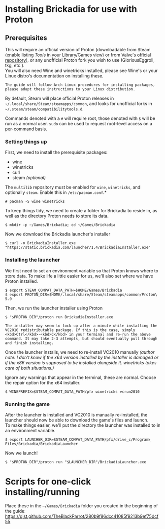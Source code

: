 # Installing Brickadia for use with Proton

## Prerequisites

This will require an official version of Proton (downloadable from Steam (enable listing *Tools* in your Library/Games view) or from [Valve's official repository](https://github.com/ValveSoftware/Proton/releases)), or any unofficial Proton fork you wish to use (GloriousEggroll, tkg, etc.).  
You will also need Wine and winetricks installed, please see Wine's or your Linux distro's documentation on installing these.  

``` admonish note
The guide will follow Arch Linux procedures for installing packages, please adapt these instructions to your Linux distribution. 
```

By default, Steam will place official Proton releases in `~/.local/share/Steam/steamapps/common`, and looks for unofficial forks in `~/.steam/steam/compatibilitytools.d`.  

Commands denoted with a `#` will require root, those denoted with `$` will be run as a normal user. `sudo` can be used to request root-level access on a per-command basis.

### Setting things up
First, we need to install the prerequisite packages:
- wine
- winetricks
- curl
- steam *(optional)*

The `multilib` repository must be enabled for `wine`, `winetricks`, and optionally `steam`. Enable this in `/etc/pacman.conf`.*

```
# pacman -S wine winetricks
```

To keep things tidy, we need to create a folder for Brickadia to reside in, as well as the directory Proton needs to store its data.
```
$ mkdir -p ~/Games/Brickadia; cd ~/Games/Brickadia
```

Now we download the Brickadia launcher's installer
```
$ curl -o BrickadiaInstaller.exe "https://static.brickadia.com/launcher/1.4/BrickadiaInstaller.exe"
```

### Installing the launcher
We first need to set an environment variable so that Proton knows where to store data. To make life a little easier for us, we'll also set where we have Proton installed.
```
$ export STEAM_COMPAT_DATA_PATH=$HOME/Games/Brickadia
$ export PROTON_DIR=$HOME/.local/share/Steam/steamapps/common/Proton\ 5.0
```

Then, we run the launcher installer using Proton
```
$ "$PROTON_DIR"/proton run BrickadiaInstaller.exe
```

``` admonish note
The installer may seem to lock up after a minute while installing the VC2010 redistributable package. If this is the case, simply <kbd>Ctrl</kbd>-<kbd>C</kbd> in your terminal and re-run the above command. It may take 2-3 attempts, but should eventually pull through and finish installing.  
```

Once the launcher installs, we need to re-install VC2010 manually *(author note: I don't know if the x64 version installed by the installer is damaged or if the x86 version is supposed to be installed alongside it. winetricks takes care of both situations.)*  

Ignore any warnings that appear in the terminal, these are normal. Choose the repair option for the x64 installer.
```
$ WINEPREFIX=$STEAM_COMPAT_DATA_PATH/pfx winetricks vcrun2010
```

### Running the game
After the launcher is installed and VC2010 is manually re-installed, the launcher should now be able to download the game's files and launch.  
To make things easier, we'll put the directory the launcher was installed to in an environment variable.
```
$ export LAUNCHER_DIR=$STEAM_COMPAT_DATA_PATH/pfx/drive_c/Program\ Files/Brickadia/BrickadiaLauncher
```
Now we launch!
```
$ "$PROTON_DIR"/proton run "$LAUNCHER_DIR"/BrickadiaLauncher.exe
```

# Scripts for one-click installing/running
Place these in the `~/Games/Brickadia` folder you created in the beginning of the guide:
https://gist.github.com/TheBlackParrot/280b9f86dcc41085f9213b9ef75dcf55
